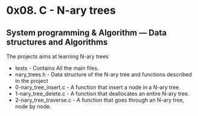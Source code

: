 # 0x08. C - N-ary trees

## System programming & Algorithm ― Data structures and Algorithms

The projects aims at learning N-ary trees

* tests - Contains All the main files.
* nary_trees.h - Data structure of the N-ary tree and functions described in the project
* 0-nary_tree_insert.c -  A function that insert a node in a N-ary tree.
* 1-nary_tree_delete.c - A function that deallocates an entire N-ary tree.
* 2-nary_tree_traverse.c - A function that goes through an N-ary tree, node by node.
